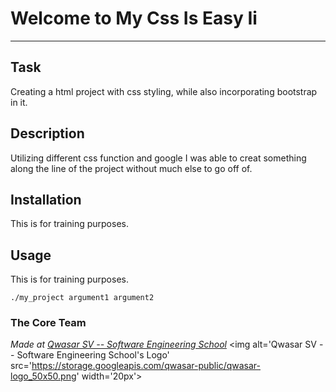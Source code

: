 # Welcome to My Css Is Easy Ii
***

## Task
Creating a html project with css styling, while also incorporating bootstrap in it. 

## Description
Utilizing different css function and google I was able to creat something along the line of the project without much else to go off of.

## Installation
This is for training purposes.

## Usage
This is for training purposes.
```
./my_project argument1 argument2
```

### The Core Team


<span><i>Made at <a href='https://qwasar.io'>Qwasar SV -- Software Engineering School</a></i></span>
<span><img alt='Qwasar SV -- Software Engineering School's Logo' src='https://storage.googleapis.com/qwasar-public/qwasar-logo_50x50.png' width='20px'></span>
